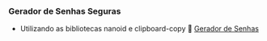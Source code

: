 ### Gerador de Senhas Seguras

- Utilizando as bibliotecas nanoid e clipboard-copy
:pushpin: [Gerador de Senhas](https://gerador-senhas-seguras.vercel.app/)

